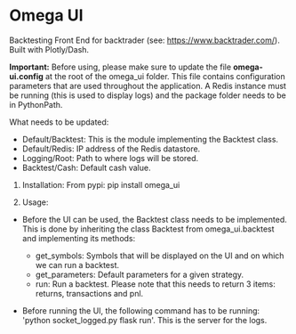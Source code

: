 # Omega UI

Backtesting Front End for backtrader (see: https://www.backtrader.com/). Built with Plotly/Dash.

**Important:** Before using, please make sure to update the file **omega-ui.config** at the root of the omega_ui folder.
This file contains configuration parameters that are used throughout the application. A Redis instance must be
running (this is used to display logs) and the package folder needs to be in PythonPath.

What needs to be updated:
* Default/Backtest: This is the module implementing the Backtest class.
* Default/Redis: IP address of the Redis datastore.
* Logging/Root: Path to where logs will be stored.
* Backtest/Cash: Default cash value.


1. Installation:
From pypi: pip install omega_ui


2. Usage:
  * Before the UI can be used, the Backtest class needs to be implemented. This is done by inheriting the class Backtest
from omega_ui.backtest and implementing its methods:
    * get_symbols: Symbols that will be displayed on the UI and on which we can run a backtest.
    * get_parameters: Default parameters for a given strategy.
    * run: Run a backtest. Please note that this needs to return 3 items: returns, transactions and pnl.

  * Before running the UI, the following command has to be running: 'python socket_logged.py flask run'. This is the
  server for the logs.